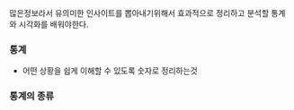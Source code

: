 
많은정보라서 유의미한 인사이트를 뽑아내기위해서 효과적으로 정리하고 분석할 통계와 시각화를 배워야한다.

### 통계 
- 어떤 상황을 쉽게 이해할 수 있도록 숫자로 정리하는것
### 통계의 종류

